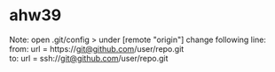 # ahw39

Note: open .git/config > under [remote "origin"] change following line:</br>
from: url = https://git@github.com/user/repo.git</br>
to: url = ssh://git@github.com/user/repo.git</br>
